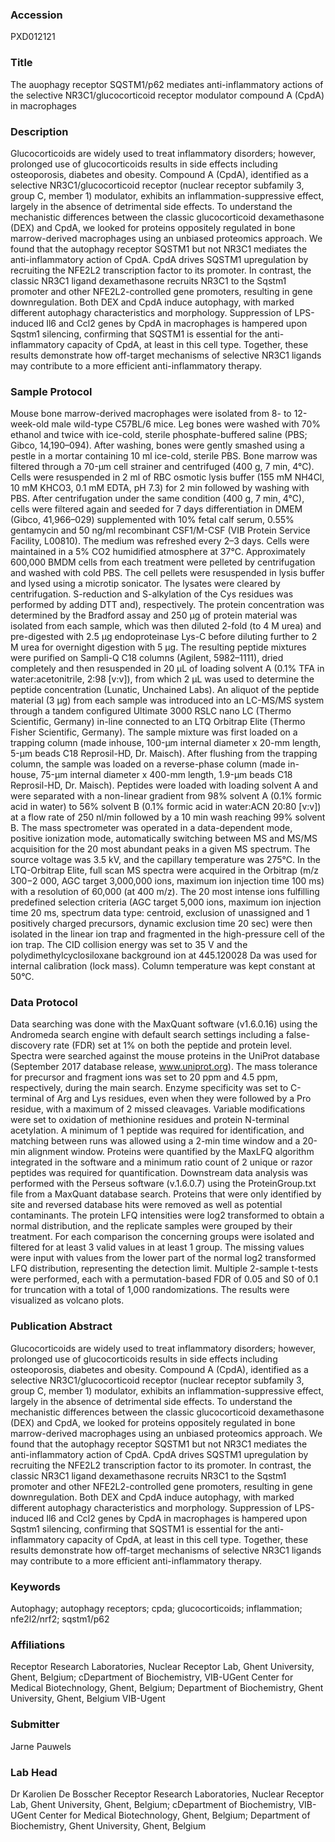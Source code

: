 ### Accession
PXD012121

### Title
The auophagy receptor SQSTM1/p62 mediates anti-inflammatory actions of the selective NR3C1/glucocorticoid receptor modulator compound A (CpdA) in macrophages

### Description
Glucocorticoids are widely used to treat inflammatory disorders; however, prolonged use of glucocorticoids results in side effects including osteoporosis, diabetes and obesity. Compound A (CpdA), identified as a selective NR3C1/glucocorticoid receptor (nuclear receptor subfamily 3, group C, member 1) modulator, exhibits an inflammation-suppressive effect, largely in the absence of detrimental side effects. To understand the mechanistic differences between the classic glucocorticoid dexamethasone (DEX) and CpdA, we looked for proteins oppositely regulated in bone marrow-derived macrophages using an unbiased proteomics approach. We found that the autophagy receptor SQSTM1 but not NR3C1 mediates the anti-inflammatory action of CpdA. CpdA drives SQSTM1 upregulation by recruiting the NFE2L2 transcription factor to its promoter. In contrast, the classic NR3C1 ligand dexamethasone recruits NR3C1 to the Sqstm1 promoter and other NFE2L2-controlled gene promoters, resulting in gene downregulation. Both DEX and CpdA induce autophagy, with marked different autophagy characteristics and morphology. Suppression of LPS-induced Il6 and Ccl2 genes by CpdA in macrophages is hampered upon Sqstm1 silencing, confirming that SQSTM1 is essential for the anti-inflammatory capacity of CpdA, at least in this cell type. Together, these results demonstrate how off-target mechanisms of selective NR3C1 ligands may contribute to a more efficient anti-inflammatory therapy.

### Sample Protocol
Mouse bone marrow-derived macrophages were isolated from 8- to 12-week-old male wild-type C57BL/6 mice. Leg bones were washed with 70% ethanol and twice with ice-cold, sterile phosphate-buffered saline (PBS; Gibco, 14,190–094). After washing, bones were gently smashed using a pestle in a mortar containing 10 ml ice-cold, sterile PBS. Bone marrow was filtered through a 70-μm cell strainer and centrifuged (400 g, 7 min, 4°C). Cells were resuspended in 2 ml of RBC osmotic lysis buffer (155 mM NH4Cl, 10 mM KHCO3, 0.1 mM EDTA, pH 7.3) for 2 min followed by washing with PBS. After centrifugation under the same condition (400 g, 7 min, 4°C), cells were filtered again and seeded for 7 days differentiation in DMEM (Gibco, 41,966–029) supplemented with 10% fetal calf serum, 0.55% gentamycin and 50 ng/ml recombinant CSF1/M-CSF (VIB Protein Service Facility, L00810). The medium was refreshed every 2–3 days. Cells were maintained in a 5% CO2 humidified atmosphere at 37°C. Approximately 600,000 BMDM cells from each treatment were pelleted by centrifugation and washed with cold PBS. The cell pellets were resuspended in lysis buffer and lysed using a microtip sonicator. The lysates were cleared by centrifugation. S-reduction and S-alkylation of the Cys residues was performed by adding DTT and), respectively. The protein concentration was determined by the Bradford assay and 250 μg of protein material was isolated from each sample, which was then diluted 2-fold (to 4 M urea) and pre-digested with 2.5 μg endoproteinase Lys-C before diluting further to 2 M urea for overnight digestion with 5 μg. The resulting peptide mixtures were purified on Sampli-Q C18 columns (Agilent, 5982–1111), dried completely and then resuspended in 20 μL of loading solvent A (0.1% TFA in water:acetonitrile, 2:98 [v:v]), from which 2 μL was used to determine the peptide concentration (Lunatic, Unchained Labs). An aliquot of the peptide material (3 μg) from each sample was introduced into an LC-MS/MS system through a tandem configured Ultimate 3000 RSLC nano LC (Thermo Scientific, Germany) in-line connected to an LTQ Orbitrap Elite (Thermo Fisher Scientific, Germany). The sample mixture was first loaded on a trapping column (made inhouse, 100-μm internal diameter x 20-mm length, 5-μm beads C18 Reprosil-HD, Dr. Maisch). After flushing from the trapping column, the sample was loaded on a reverse-phase column (made in-house, 75-μm internal diameter x 400-mm length, 1.9-μm beads C18 Reprosil-HD, Dr. Maisch). Peptides were loaded with loading solvent A and were separated with a non-linear gradient from 98% solvent A (0.1% formic acid in water) to 56% solvent B (0.1% formic acid in water:ACN 20:80 [v:v]) at a flow rate of 250 nl/min followed by a 10 min wash reaching 99% solvent B. The mass spectrometer was operated in a data-dependent mode, positive ionization mode, automatically switching between MS and MS/MS acquisition for the 20 most abundant peaks in a given MS spectrum. The source voltage was 3.5 kV, and the capillary temperature was 275°C. In the LTQ-Orbitrap Elite, full scan MS spectra were acquired in the Orbitrap (m/z 300−2 000, AGC target 3,000,000 ions, maximum ion injection time 100 ms) with a resolution of 60,000 (at 400 m/z). The 20 most intense ions fulfilling predefined selection criteria (AGC target 5,000 ions, maximum ion injection time 20 ms, spectrum data type: centroid, exclusion of unassigned and 1 positively charged precursors, dynamic exclusion time 20 sec) were then isolated in the linear ion trap and fragmented in the high-pressure cell of the ion trap. The CID collision energy was set to 35 V and the polydimethylcyclosiloxane background ion at 445.120028 Da was used for internal calibration (lock mass). Column temperature was kept constant at 50°C.

### Data Protocol
Data searching was done with the MaxQuant software (v1.6.0.16) using the Andromeda search engine with default search settings including a false-discovery rate (FDR) set at 1% on both the peptide and protein level. Spectra were searched against the mouse proteins in the UniProt database (September 2017 database release, www.uniprot.org). The mass tolerance for precursor and fragment ions was set to 20 ppm and 4.5 ppm, respectively, during the main search. Enzyme specificity was set to C-terminal of Arg and Lys residues, even when they were followed by a Pro residue, with a maximum of 2 missed cleavages. Variable modifications were set to oxidation of methionine residues and protein N-terminal acetylation. A minimum of 1 peptide was required for identification, and matching between runs was allowed using a 2-min time window and a 20-min alignment window. Proteins were quantified by the MaxLFQ algorithm integrated in the software and a minimum ratio count of 2 unique or razor peptides was required for quantification. Downstream data analysis was performed with the Perseus software (v.1.6.0.7) using the ProteinGroup.txt file from a MaxQuant database search. Proteins that were only identified by site and reversed database hits were removed as well as potential contaminants. The protein LFQ intensities were log2 transformed to obtain a normal distribution, and the replicate samples were grouped by their treatment. For each comparison the concerning groups were isolated and filtered for at least 3 valid values in at least 1 group. The missing values were input with values from the lower part of the normal log2 transformed LFQ distribution, representing the detection limit. Multiple 2-sample t-tests were performed, each with a permutation-based FDR of 0.05 and S0 of 0.1 for truncation with a total of 1,000 randomizations. The results were visualized as volcano plots.

### Publication Abstract
Glucocorticoids are widely used to treat inflammatory disorders; however, prolonged use of glucocorticoids results in side effects including osteoporosis, diabetes and obesity. Compound A (CpdA), identified as a selective NR3C1/glucocorticoid receptor (nuclear receptor subfamily 3, group C, member 1) modulator, exhibits an inflammation-suppressive effect, largely in the absence of detrimental side effects. To understand the mechanistic differences between the classic glucocorticoid dexamethasone (DEX) and CpdA, we looked for proteins oppositely regulated in bone marrow-derived macrophages using an unbiased proteomics approach. We found that the autophagy receptor SQSTM1 but not NR3C1&#xa0;mediates the anti-inflammatory action of CpdA. CpdA drives SQSTM1 upregulation by recruiting the NFE2L2 transcription factor to its promoter. In contrast, the classic NR3C1 ligand dexamethasone recruits NR3C1 to the Sqstm1 promoter and other NFE2L2-controlled gene promoters, resulting in gene downregulation. Both DEX and CpdA induce autophagy, with marked different autophagy characteristics and morphology. Suppression of LPS-induced Il6 and Ccl2 genes by CpdA in macrophages is hampered upon Sqstm1 silencing, confirming that SQSTM1 is essential for the anti-inflammatory capacity of CpdA, at least in this cell type. Together, these results demonstrate how off-target mechanisms of selective NR3C1 ligands may contribute to a more efficient anti-inflammatory therapy.

### Keywords
Autophagy; autophagy receptors; cpda; glucocorticoids; inflammation; nfe2l2/nrf2; sqstm1/p62

### Affiliations
Receptor Research Laboratories, Nuclear Receptor Lab, Ghent University, Ghent, Belgium; cDepartment of Biochemistry, VIB-UGent Center for Medical Biotechnology, Ghent, Belgium; Department of Biochemistry, Ghent University, Ghent, Belgium
VIB-Ugent

### Submitter
Jarne Pauwels

### Lab Head
Dr Karolien De Bosscher
Receptor Research Laboratories, Nuclear Receptor Lab, Ghent University, Ghent, Belgium; cDepartment of Biochemistry, VIB-UGent Center for Medical Biotechnology, Ghent, Belgium; Department of Biochemistry, Ghent University, Ghent, Belgium



